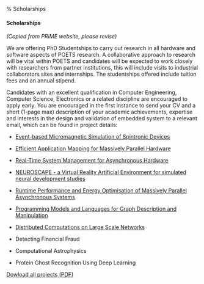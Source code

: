 % Scholarships

#### Scholarships

_(Copied from PRiME website, please revise)_

We are offering PhD Studentships to carry out research in all hardware and software aspects of POETS research. A collaborative approach to research will be vital within POETS and candidates will be expected to work closely with researchers from partner institutions, this will include visits to industrial collaborators sites and internships. The studentships offered include tuition fees and an annual stipend.

Candidates with an excellent qualification in Computer Engineering, Computer Science, Electronics or a related discipline are encouraged to apply early. You are encouraged in the first instance to send your CV and a short (1-page max) description of your academic achievements, expertise and interests in the design and validation of embedded system to a relevant email, which can be found in project details:

* [Event-based Micromagnetic Simulation of Spintronic Devices](/applications/#event-based-micromagnetic-simulation-of-spintronic-devices)
* [Efficient Application Mapping for Massively Parallel Hardware](/applications/#efficient-application-mapping-for-massively-parallel-hardware)
* [Real-Time System Management for Asynchronous Hardware](/applications/#real-time-system-management-for-asynchronous-hardware)
* [NEUROSCAPE - a Virtual Reality Artificial Environment for simulated neural development studies](/applications/#neuroscape---a-virtual-reality-artificial-environment-for-simulated-neural-development-studies)
* [Runtime Performance and Energy Optimisation of Massively Parallel Asynchronous Systems](/applications/#runtime-performance-and-energy-optimisation-of-massively-parallel-asynchronous-systems)
* [Programming Models and Languages for Graph Description and Manipulation](/applications/#programming-models-and-languages-for-graph-description-and-manipulation)
* [Distributed Computations on Large Scale Networks](/applications/#distributed-computations-on-large-scale-networks)

* Detecting Financial Fraud
* Computational Astrophysics
* Protein Ghost Recognition Using Deep Learning

[Dowload all projects (PDF)](/uploads/PhDs_1.pdf)
